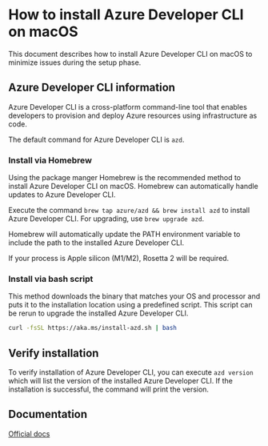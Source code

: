 # How to install Azure Developer CLI on macOS

This document describes how to install Azure Developer CLI on macOS to minimize issues during the setup phase.

## Azure Developer CLI information

Azure Developer CLI is a cross-platform command-line tool that enables developers to provision and deploy Azure resources using infrastructure as code.

The default command for Azure Developer CLI is `azd`.

### Install via Homebrew

Using the package manger Homebrew is the recommended method to install Azure Developer CLI on macOS. Homebrew can automatically handle updates to Azure Developer CLI.

Execute the command `brew tap azure/azd && brew install azd` to install Azure Developer CLI. For upgrading, use `brew upgrade azd`.

Homebrew will automatically update the PATH environment variable to include the path to the installed Azure Developer CLI.

If your process is Apple silicon (M1/M2), Rosetta 2 will be required.

### Install via bash script

This method downloads the binary that matches your OS and processor and puts it to the installation location using a predefined script. This script can be rerun to upgrade the installed Azure Developer CLI.

```bash
curl -fsSL https://aka.ms/install-azd.sh | bash
```

## Verify installation

To verify installation of Azure Developer CLI, you can execute `azd version` which will list the version of the installed Azure Developer CLI. If the installation is successful, the command will print the version.

## Documentation

[Official docs](https://learn.microsoft.com/azure/developer/azure-developer-cli/)
